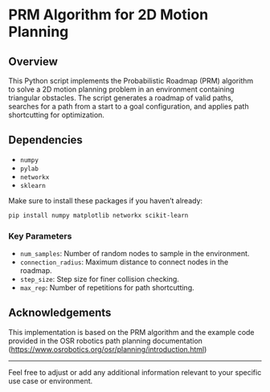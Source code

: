 # PRM Algorithm for 2D Motion Planning

## Overview

This Python script implements the Probabilistic Roadmap (PRM) algorithm to solve a 2D motion planning problem in an environment containing triangular obstacles. The script generates a roadmap of valid paths, searches for a path from a start to a goal configuration, and applies path shortcutting for optimization.

## Dependencies

- `numpy`
- `pylab`
- `networkx`
- `sklearn`

Make sure to install these packages if you haven’t already:
```bash
pip install numpy matplotlib networkx scikit-learn
```
### Key Parameters

- `num_samples`: Number of random nodes to sample in the environment.
- `connection_radius`: Maximum distance to connect nodes in the roadmap.
- `step_size`: Step size for finer collision checking.
- `max_rep`: Number of repetitions for path shortcutting.

## Acknowledgements

This implementation is based on the PRM algorithm and the example code provided in the OSR robotics path planning documentation (https://www.osrobotics.org/osr/planning/introduction.html)

---

Feel free to adjust or add any additional information relevant to your specific use case or environment.
